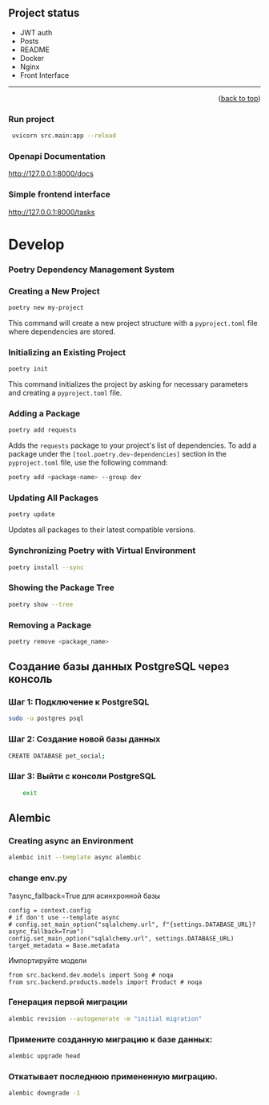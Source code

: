 ## Project status
- JWT auth
- Posts
- README
- Docker
- Nginx
- Front Interface


___

<p align="right">(<a href="#readme-top">back to top</a>)</p>



### Run project
```bash
 uvicorn src.main:app --reload
```

### Openapi Documentation
http://127.0.0.1:8000/docs


### Simple frontend interface
http://127.0.0.1:8000/tasks

# Develop
### Poetry Dependency Management System
### Creating a New Project

```bash
poetry new my-project
```
This command will create a new project structure with a `pyproject.toml` file where dependencies are stored.

### Initializing an Existing Project
```bash
poetry init
```

This command initializes the project by asking for necessary parameters and creating a `pyproject.toml` file.

### Adding a Package
```bash
poetry add requests
```
Adds the `requests` package to your project's list of dependencies.
To add a package under the `[tool.poetry.dev-dependencies]` section in the `pyproject.toml` file, use the following command:
```bash
poetry add <package-name> --group dev
```
### Updating All Packages
```bash
poetry update
```
Updates all packages to their latest compatible versions.

### Synchronizing Poetry with Virtual Environment
```bash
poetry install --sync
```
### Showing the Package Tree
```bash
poetry show --tree
```
### Removing a Package
```bash
poetry remove <package_name>
```


## Создание базы данных PostgreSQL через консоль 

### Шаг 1: Подключение к PostgreSQL
```bash
sudo -u postgres psql
```

### Шаг 2: Создание новой базы данных
```bash
CREATE DATABASE pet_social;
```

### Шаг 3: Выйти с консоли PostgreSQL
```bash
    exit 
```


## Alembic

### Creating async an Environment
```bash
alembic init --template async alembic
```

### change env.py
?async_fallback=True для асинхронной базы
```
config = context.config
# if don't use --template async
# config.set_main_option("sqlalchemy.url", f"{settings.DATABASE_URL}?async_fallback=True")
config.set_main_option("sqlalchemy.url", settings.DATABASE_URL)
target_metadata = Base.metadata
```
Импортируйте модели
```
from src.backend.dev.models import Song # noqa
from src.backend.products.models import Product # noqa
```

### Генерация первой миграции
```bash
alembic revision --autogenerate -m "initial migration"
```

### Примените созданную миграцию к базе данных:
```bash
alembic upgrade head
```

### Откатывает последнюю примененную миграцию.
```bash
alembic downgrade -1
```
